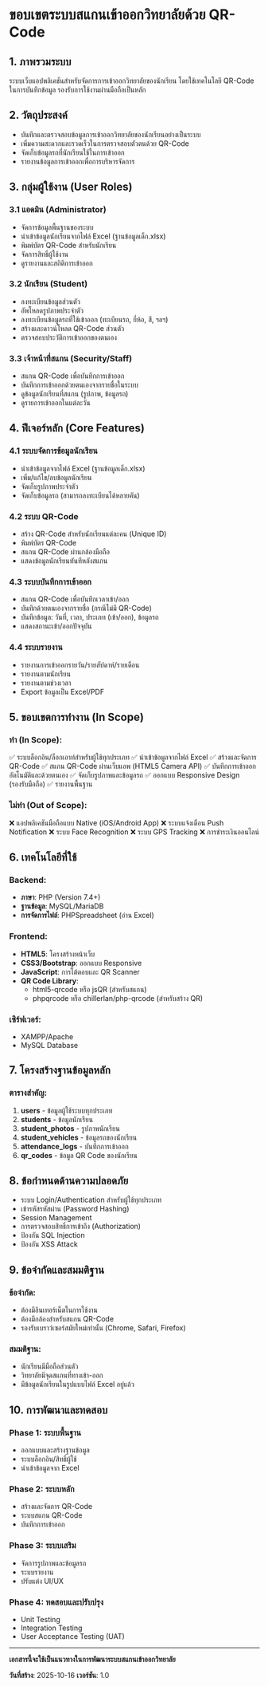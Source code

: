 # ขอบเขตระบบสแกนเข้าออกวิทยาลัยด้วย QR-Code

## 1. ภาพรวมระบบ
ระบบเว็บแอปพลิเคชันสำหรับจัดการการเข้าออกวิทยาลัยของนักเรียน โดยใช้เทคโนโลยี QR-Code ในการบันทึกข้อมูล รองรับการใช้งานผ่านมือถือเป็นหลัก

## 2. วัตถุประสงค์
- บันทึกและตรวจสอบข้อมูลการเข้าออกวิทยาลัยของนักเรียนอย่างเป็นระบบ
- เพิ่มความสะดวกและรวดเร็วในการตรวจสอบตัวตนด้วย QR-Code
- จัดเก็บข้อมูลรถที่นักเรียนใช้ในการเข้าออก
- รายงานข้อมูลการเข้าออกเพื่อการบริหารจัดการ

## 3. กลุ่มผู้ใช้งาน (User Roles)

### 3.1 แอดมิน (Administrator)
- จัดการข้อมูลพื้นฐานของระบบ
- นำเข้าข้อมูลนักเรียนจากไฟล์ Excel (ฐานข้อมูลเด็ก.xlsx)
- พิมพ์บัตร QR-Code สำหรับนักเรียน
- จัดการสิทธิ์ผู้ใช้งาน
- ดูรายงานและสถิติการเข้าออก

### 3.2 นักเรียน (Student)
- ลงทะเบียนข้อมูลส่วนตัว
- อัพโหลดรูปภาพประจำตัว
- ลงทะเบียนข้อมูลรถที่ใช้เข้าออก (ทะเบียนรถ, ยี่ห้อ, สี, ฯลฯ)
- สร้างและดาวน์โหลด QR-Code ส่วนตัว
- ตรวจสอบประวัติการเข้าออกของตนเอง

### 3.3 เจ้าหน้าที่สแกน (Security/Staff)
- สแกน QR-Code เพื่อบันทึกการเข้าออก
- บันทึกการเข้าออกด้วยตนเองจากรายชื่อในระบบ
- ดูข้อมูลนักเรียนที่สแกน (รูปภาพ, ข้อมูลรถ)
- ดูรายการเข้าออกในแต่ละวัน

## 4. ฟีเจอร์หลัก (Core Features)

### 4.1 ระบบจัดการข้อมูลนักเรียน
- นำเข้าข้อมูลจากไฟล์ Excel (ฐานข้อมูลเด็ก.xlsx)
- เพิ่ม/แก้ไข/ลบข้อมูลนักเรียน
- จัดเก็บรูปภาพประจำตัว
- จัดเก็บข้อมูลรถ (สามารถลงทะเบียนได้หลายคัน)

### 4.2 ระบบ QR-Code
- สร้าง QR-Code สำหรับนักเรียนแต่ละคน (Unique ID)
- พิมพ์บัตร QR-Code
- สแกน QR-Code ผ่านกล้องมือถือ
- แสดงข้อมูลนักเรียนทันทีหลังสแกน

### 4.3 ระบบบันทึกการเข้าออก
- สแกน QR-Code เพื่อบันทึกเวลาเข้า/ออก
- บันทึกด้วยตนเองจากรายชื่อ (กรณีไม่มี QR-Code)
- บันทึกข้อมูล: วันที่, เวลา, ประเภท (เข้า/ออก), ข้อมูลรถ
- แสดงสถานะเข้า/ออกปัจจุบัน

### 4.4 ระบบรายงาน
- รายงานการเข้าออกรายวัน/รายสัปดาห์/รายเดือน
- รายงานตามนักเรียน
- รายงานตามช่วงเวลา
- Export ข้อมูลเป็น Excel/PDF

## 5. ขอบเขตการทำงาน (In Scope)

### ทำ (In Scope):
✅ ระบบล็อกอิน/ล็อกเอาท์สำหรับผู้ใช้ทุกประเภท
✅ นำเข้าข้อมูลจากไฟล์ Excel
✅ สร้างและจัดการ QR-Code
✅ สแกน QR-Code ผ่านเว็บแอพ (HTML5 Camera API)
✅ บันทึกการเข้าออกอัตโนมัติและด้วยตนเอง
✅ จัดเก็บรูปภาพและข้อมูลรถ
✅ ออกแบบ Responsive Design (รองรับมือถือ)
✅ รายงานพื้นฐาน

### ไม่ทำ (Out of Scope):
❌ แอปพลิเคชันมือถือแบบ Native (iOS/Android App)
❌ ระบบแจ้งเตือน Push Notification
❌ ระบบ Face Recognition
❌ ระบบ GPS Tracking
❌ การชำระเงินออนไลน์

## 6. เทคโนโลยีที่ใช้

### Backend:
- **ภาษา**: PHP (Version 7.4+)
- **ฐานข้อมูล**: MySQL/MariaDB
- **การจัดการไฟล์**: PHPSpreadsheet (อ่าน Excel)

### Frontend:
- **HTML5**: โครงสร้างหน้าเว็บ
- **CSS3/Bootstrap**: ออกแบบ Responsive
- **JavaScript**: การโต้ตอบและ QR Scanner
- **QR Code Library**:
  - html5-qrcode หรือ jsQR (สำหรับสแกน)
  - phpqrcode หรือ chillerlan/php-qrcode (สำหรับสร้าง QR)

### เซิร์ฟเวอร์:
- XAMPP/Apache
- MySQL Database

## 7. โครงสร้างฐานข้อมูลหลัก

### ตารางสำคัญ:
1. **users** - ข้อมูลผู้ใช้ระบบทุกประเภท
2. **students** - ข้อมูลนักเรียน
3. **student_photos** - รูปภาพนักเรียน
4. **student_vehicles** - ข้อมูลรถของนักเรียน
5. **attendance_logs** - บันทึกการเข้าออก
6. **qr_codes** - ข้อมูล QR Code ของนักเรียน

## 8. ข้อกำหนดด้านความปลอดภัย

- ระบบ Login/Authentication สำหรับผู้ใช้ทุกประเภท
- เข้ารหัสรหัสผ่าน (Password Hashing)
- Session Management
- การตรวจสอบสิทธิ์การเข้าถึง (Authorization)
- ป้องกัน SQL Injection
- ป้องกัน XSS Attack

## 9. ข้อจำกัดและสมมติฐาน

### ข้อจำกัด:
- ต้องมีอินเทอร์เน็ตในการใช้งาน
- ต้องมีกล้องสำหรับสแกน QR-Code
- รองรับเบราว์เซอร์สมัยใหม่เท่านั้น (Chrome, Safari, Firefox)

### สมมติฐาน:
- นักเรียนมีมือถือส่วนตัว
- วิทยาลัยมีจุดสแกนที่ทางเข้า-ออก
- มีข้อมูลนักเรียนในรูปแบบไฟล์ Excel อยู่แล้ว

## 10. การพัฒนาและทดสอบ

### Phase 1: ระบบพื้นฐาน
- ออกแบบและสร้างฐานข้อมูล
- ระบบล็อกอิน/สิทธิ์ผู้ใช้
- นำเข้าข้อมูลจาก Excel

### Phase 2: ระบบหลัก
- สร้างและจัดการ QR-Code
- ระบบสแกน QR-Code
- บันทึกการเข้าออก

### Phase 3: ระบบเสริม
- จัดการรูปภาพและข้อมูลรถ
- ระบบรายงาน
- ปรับแต่ง UI/UX

### Phase 4: ทดสอบและปรับปรุง
- Unit Testing
- Integration Testing
- User Acceptance Testing (UAT)

---

**เอกสารนี้จะใช้เป็นแนวทางในการพัฒนาระบบสแกนเข้าออกวิทยาลัย**

**วันที่สร้าง**: 2025-10-16
**เวอร์ชัน**: 1.0
